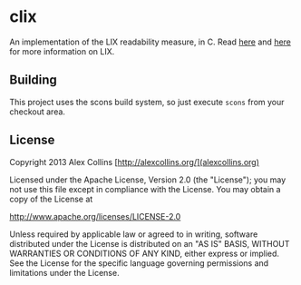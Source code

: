 # clix

An implementation of the LIX readability measure, in C. Read [here](http://wiki.alexcollins.org/articles/Learning_Programming_Languages#LIX_Calculator) and [here](http://en.wikipedia.org/wiki/LIX) for more information on LIX.

## Building
This project uses the scons build system, so just execute `scons` from your checkout area.

## License
Copyright 2013 Alex Collins [http://alexcollins.org/](alexcollins.org)

Licensed under the Apache License, Version 2.0 (the "License");
you may not use this file except in compliance with the License.
You may obtain a copy of the License at

   http://www.apache.org/licenses/LICENSE-2.0

Unless required by applicable law or agreed to in writing, software
distributed under the License is distributed on an "AS IS" BASIS,
WITHOUT WARRANTIES OR CONDITIONS OF ANY KIND, either express or implied.
See the License for the specific language governing permissions and
limitations under the License.

